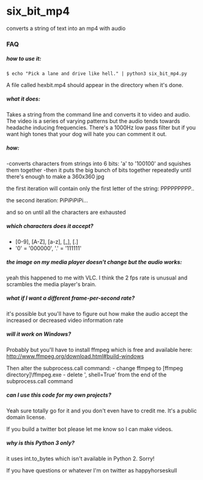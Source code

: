 # six_bit_mp4
converts a string of text into an mp4 with audio

### FAQ

##### how to use it:
   `$ echo "Pick a lane and drive like hell." | python3 six_bit_mp4.py`
   
   A file called hexbit.mp4 should appear in the directory when it's done.

##### what it does:
   Takes a string from the command line and converts it to video and audio.
   The video is a series of varying patterns but the audio tends towards headache inducing frequencies.
	 There's a 1000Hz low pass filter but if you want high tones that your dog will hate you can comment it out.

##### how:
   -converts characters from strings into 6 bits: 'a' to '100100' and squishes them together
   -then it puts the big bunch of bits together repeatedly until there's enough to make a 360x360 jpg
   
   the first iteration will contain only the first letter of the string: PPPPPPPPP..
   
   the second iteration: PiPiPiPiPi...
   
   and so on until all the characters are exhausted

##### which characters does it accept?
   - [0-9], [A-Z], [a-z], [_], [.]
   - '0' = '000000', '.' = '111111'

##### the image on my media player doesn't change but the audio works:
   yeah this happened to me with VLC. I think the 2 fps rate is unusual and scrambles the media player's brain.

##### what if I want a different frame-per-second rate?
   it's possible but you'll have to figure out how make the audio accept the increased or decreased video information rate

##### will it work on Windows?
   Probably but you'll have to install ffmpeg which is free and available here: http://www.ffmpeg.org/download.html#build-windows
   
   Then alter the subprocess.call command:
     - change ffmpeg to [ffmpeg directory]\ffmpeg.exe
     - delete ', shell=True' from the end of the subprocess.call command

##### can I use this code for my own projects?
   Yeah sure totally go for it and you don't even have to credit me. It's a public domain license.

   If you build a twitter bot please let me know so I can make videos.

##### why is this Python 3 only?
   it uses int.to_bytes which isn't available in Python 2. Sorry!
   
   
If you have questions or whatever I'm on twitter as happyhorseskull
